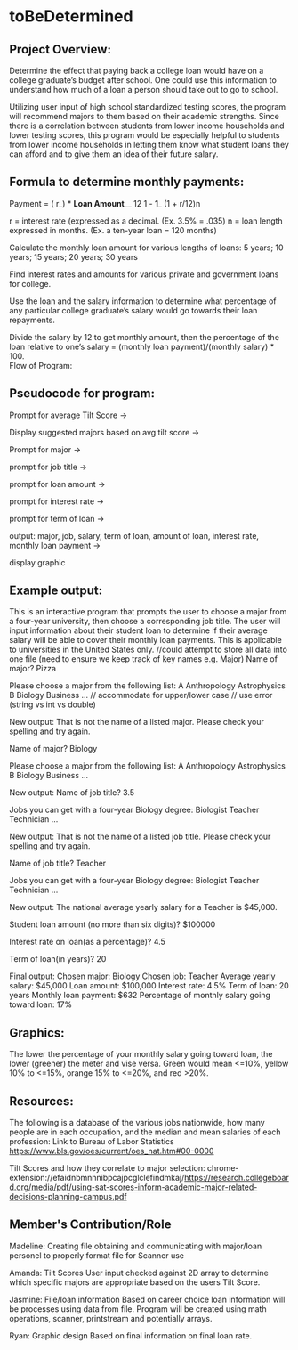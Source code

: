 # toBeDetermined

## Project Overview:

Determine the effect that paying back a college loan would have on a college graduate’s budget after school. One could use this information to understand how much of a loan a person should take out to go to school. 

Utilizing user input of high school standardized testing scores, the program will recommend majors to them based on their academic strengths. Since there is a correlation between students from lower income households and lower testing scores, this program would be especially helpful to students from lower income households in letting them know what student loans they can afford and to give them an idea of their future salary. 

## Formula to determine monthly payments:

 Payment =    ( r_) * ____Loan Amount______
                      	 12          1   -     __1___
			                	    (1 + r/12)n                                               
                           
  r = interest rate (expressed as a decimal.  (Ex. 3.5% = .035)
	n = loan length expressed in months. (Ex. a ten-year loan = 120 months)

 Calculate the monthly loan amount for various lengths of loans:
       5 years; 10 years; 15 years; 20 years; 30 years

 Find interest rates and amounts for various private and government loans for college.

Use the loan and the salary information to determine what percentage of any  particular college graduate’s salary would go towards their loan repayments. 

Divide the salary by 12 to get monthly amount, then the percentage of the loan relative to one’s salary = (monthly loan payment)/(monthly salary) * 100.  
Flow of Program:

## Pseudocode for program:
Prompt for average Tilt Score ->

Display suggested majors based on avg tilt score ->

Prompt for major → 

prompt for job title →
 
prompt for loan amount → 

prompt for interest rate → 

prompt for term of loan → 

output: major, job, salary, term of loan, amount of loan, interest rate, monthly loan payment → 

display graphic


## Example output:

This is an interactive program that prompts the user to choose a major from a four-year university, then choose a corresponding job title. The user will input information about their student loan to determine if their average salary will be able to cover their monthly loan payments. This is applicable to universities in the United States only.
//could attempt to store all data into one file (need to ensure we keep track of key names e.g. Major)
Name of major? Pizza 

Please choose a major from the following list:
A
Anthropology
Astrophysics
B
Biology
Business
…
// accommodate for upper/lower case
// use error (string vs int vs double)

New output:
That is not the name of a listed major. Please check your spelling and try again.

Name of major? Biology

Please choose a major from the following list:
A
Anthropology
Astrophysics
B
Biology
Business
…

New output:
Name of job title? 3.5

Jobs you can get with a four-year Biology degree:
Biologist
Teacher
Technician
…

New output:
That is not the name of a listed job title. Please check your spelling and try again.

Name of job title? Teacher

Jobs you can get with a four-year Biology degree:
Biologist
Teacher
Technician
…

New output:
The national average yearly salary for a Teacher is $45,000.

Student loan amount (no more than six digits)? $100000

Interest rate on loan(as a percentage)? 4.5

Term of loan(in years)? 20

Final output: 
Chosen major: Biology
Chosen job: Teacher
Average yearly salary: $45,000
Loan amount: $100,000
Interest rate: 4.5%
Term of loan: 20 years
Monthly loan payment: $632
Percentage of monthly salary going toward loan: 17%

## Graphics:
The lower the percentage of your monthly salary going toward loan, the lower (greener) the meter and vise versa. Green would mean <=10%, yellow 10% to <=15%, orange 15% to <=20%, and red >20%.

## Resources: 
The following is a database of the various jobs nationwide, how many people are in each occupation, and the median and mean salaries of each profession:
Link to Bureau of Labor Statistics
https://www.bls.gov/oes/current/oes_nat.htm#00-0000

Tilt Scores and how they correlate to major selection:
chrome-extension://efaidnbmnnnibpcajpcglclefindmkaj/https://research.collegeboard.org/media/pdf/using-sat-scores-inform-academic-major-related-decisions-planning-campus.pdf

## Member's Contribution/Role
Madeline: Creating file
	obtaining and communicating with major/loan personel to properly format file for Scanner use

Amanda: Tilt Scores 
	User input checked against 2D array to determine which specific majors are appropriate based on the users Tilt Score. 

Jasmine: File/loan information
	Based on career choice loan information will be processes using data from file. Program will be created using math operations, scanner, printstream and potentially arrays.

Ryan: Graphic design 
	Based on final information on final loan rate.

